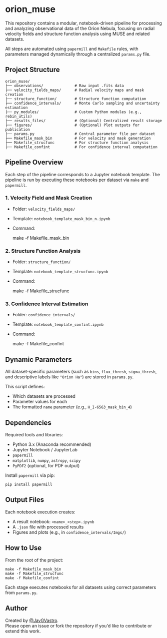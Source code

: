# orion_muse

This repository contains a modular, notebook-driven pipeline for processing and analyzing observational data of the Orion Nebula, focusing on radial velocity fields and structure function analysis using MUSE and related datasets.

All steps are automated using `papermill` and `Makefile` rules, with parameters managed dynamically through a centralized `params.py` file.

## Project Structure

```
orion_muse/
├── observations/              # Raw input .fits data
├── velocity_fields_maps/      # Radial velocity maps and mask creation
├── structure_function/        # Structure function computation
├── confidence_intervals/      # Monte Carlo sampling and uncertainty estimation
├── py_modules/                # Custom Python modules (e.g., rebin_utils)
├── results_files/             # (Optional) Centralized result storage
├── figures/                   # (Optional) Plot outputs for publication
├── params.py                  # Central parameter file per dataset
├── Makefile_mask_bin          # For velocity and mask generation
├── Makefile_strucfunc         # For structure function analysis
├── Makefile_confint           # For confidence interval computation
```

## Pipeline Overview

Each step of the pipeline corresponds to a Jupyter notebook template. The pipeline is run by executing these notebooks per dataset via `make` and `papermill`.

### 1. Velocity Field and Mask Creation

- Folder: `velocity_fields_maps/`
- Template: `notebook_template_mask_bin_n.ipynb`
- Command:

    make -f Makefile_mask_bin

### 2. Structure Function Analysis

- Folder: `structure_function/`
- Template: `notebook_template_strucfunc.ipynb`
- Command:

    make -f Makefile_strucfunc

### 3. Confidence Interval Estimation

- Folder: `confidence_intervals/`
- Template: `notebook_template_confint.ipynb`
- Command:

    make -f Makefile_confint

## Dynamic Parameters

All dataset-specific parameters (such as `bins`, `flux_thresh`, `sigma_thresh`, and descriptive labels like `"Orion Ha"`) are stored in `params.py`.

This script defines:

- Which datasets are processed
- Parameter values for each
- The formatted `name` parameter (e.g., `H_I-6563_mask_bin_4`)

## Dependencies

Required tools and libraries:

- Python 3.x (Anaconda recommended)
- Jupyter Notebook / JupyterLab
- `papermill`
- `matplotlib`, `numpy`, `astropy`, `scipy`
- `PyPDF2` (optional, for PDF output)

Install `papermill` via pip:

    pip install papermill

## Output Files

Each notebook execution creates:

- A result notebook: `<name>_<step>.ipynb`
- A `.json` file with processed results
- Figures and plots (e.g., in `confidence_intervals/Imgs/`)

## How to Use

From the root of the project:

    make -f Makefile_mask_bin
    make -f Makefile_strucfunc
    make -f Makefile_confint

Each stage executes notebooks for all datasets using correct parameters from `params.py`.

## Author

Created by [@JavGVastro](https://github.com/JavGVastro).  
Please open an issue or fork the repository if you'd like to contribute or extend this work.
